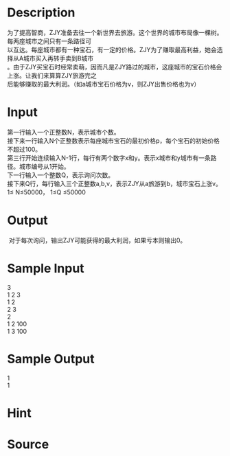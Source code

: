 
# Description

<div class="content"><div>为了提高智商，ZJY准备去往一个新世界去旅游。这个世界的城市布局像一棵树。每两座城市之间只有一条路径可</div>
<div>以互达。每座城市都有一种宝石，有一定的价格。ZJY为了赚取最高利益，她会选择从A城市买入再转手卖到B城市</div>
<div>。由于ZJY买宝石时经常卖萌，因而凡是ZJY路过的城市，这座城市的宝石价格会上涨。让我们来算算ZJY旅游完之</div>
<div>后能够赚取的最大利润。（如a城市宝石价格为v，则ZJY出售价格也为v）</div></div>

# Input

<div class="content"><div>第一行输入一个正整数N，表示城市个数。</div>
<div>接下来一行输入N个正整数表示每座城市宝石的最初价格p，每个宝石的初始价格不超过100。</div>
<div>第三行开始连续输入N-1行，每行有两个数字x和y。表示x城市和y城市有一条路径。城市编号从1开始。</div>
<div>下一行输入一个整数Q，表示询问次数。</div>
<div>接下来Q行，每行输入三个正整数a,b,v，表示ZJY从a旅游到b，城市宝石上涨v。</div>
<div>1≤ N≤50000， 1≤Q ≤50000</div>
<div></div></div>

# Output

<div class="content"><p> 对于每次询问，输出ZJY可能获得的最大利润，如果亏本则输出0。</p>
<div></div></div>

# Sample Input

<div class="content"><span class="sampledata">3<br/>
1 2 3<br/>
1 2<br/>
2 3<br/>
2<br/>
1 2 100<br/>
1 3 100</span></div>

# Sample Output

<div class="content"><span class="sampledata">1<br/>
1</span></div>

# Hint

<div class="content"><p></p></div>

# Source

<div class="content"><p><a href="problemset.php?search="></a></p></div>

